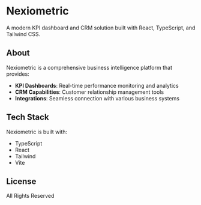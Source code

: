 # Nexiometric

A modern KPI dashboard and CRM solution built with React, TypeScript, and Tailwind CSS.

## About

Nexiometric is a comprehensive business intelligence platform that provides:
- **KPI Dashboards**: Real-time performance monitoring and analytics
- **CRM Capabilities**: Customer relationship management tools
- **Integrations**: Seamless connection with various business systems

## Tech Stack

Nexiometric is built with:

- TypeScript
- React 
- Tailwind
- Vite

## License

All Rights Reserved

